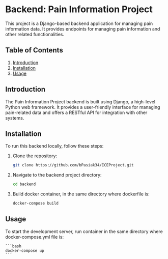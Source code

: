 # Backend: Pain Information Project

This project is a Django-based backend application for managing pain information data. It provides endpoints for managing pain information and other related functionalities.

## Table of Contents

1. [Introduction](#introduction)
2. [Installation](#installation)
3. [Usage](#usage)

## Introduction

The Pain Information Project backend is built using Django, a high-level Python web framework. It provides a user-friendly interface for managing pain-related data and offers a RESTful API for integration with other systems.

## Installation

To run this backend locally, follow these steps:

1. Clone the repository:

   ```bash
   git clone https://github.com/bPasiak34/ICEProject.git
   ```

2. Navigate to the backend project directory:

   ```bash
   cd backend
   ```

3. Build docker container, in the same directory where dockerfile is:

   ```bash
   docker-compose build
   ```

## Usage

To start the development server, run container in the same directory where docker-compose.yml file is:

    ```bash
    docker-compose up
    ```
